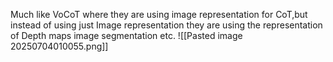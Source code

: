 
Much like VoCoT where they are using image representation for CoT,but instead of using just Image representation they are using the representation of Depth maps image segmentation etc.
![[Pasted image 20250704010055.png]]
